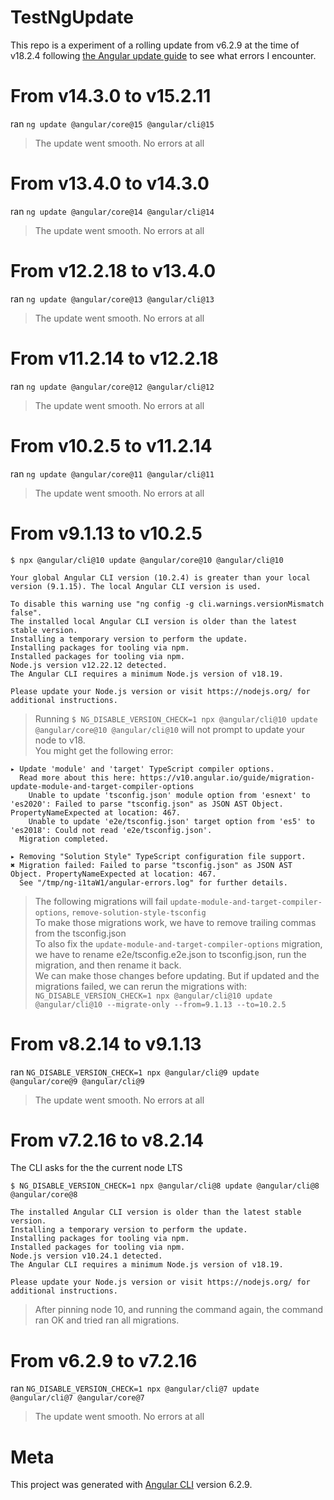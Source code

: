 # TestNgUpdate

This repo is a experiment of a rolling update from v6.2.9 at the time of v18.2.4 following [the Angular update guide](https://angular.dev/update-guide) to see what errors I encounter.

# From v14.3.0 to v15.2.11
ran `ng update @angular/core@15 @angular/cli@15`

> The update went smooth. No errors at all

# From v13.4.0 to v14.3.0
ran `ng update @angular/core@14 @angular/cli@14`

> The update went smooth. No errors at all

# From v12.2.18 to v13.4.0
ran `ng update @angular/core@13 @angular/cli@13`

> The update went smooth. No errors at all

#  From v11.2.14 to v12.2.18
ran `ng update @angular/core@12 @angular/cli@12`

> The update went smooth. No errors at all

# From v10.2.5 to v11.2.14
ran `ng update @angular/core@11 @angular/cli@11`

> The update went smooth. No errors at all

# From v9.1.13 to v10.2.5
```
$ npx @angular/cli@10 update @angular/core@10 @angular/cli@10

Your global Angular CLI version (10.2.4) is greater than your local version (9.1.15). The local Angular CLI version is used.

To disable this warning use "ng config -g cli.warnings.versionMismatch false".
The installed local Angular CLI version is older than the latest stable version.
Installing a temporary version to perform the update.
Installing packages for tooling via npm.
Installed packages for tooling via npm.
Node.js version v12.22.12 detected.
The Angular CLI requires a minimum Node.js version of v18.19.

Please update your Node.js version or visit https://nodejs.org/ for additional instructions.
```

> Running `$ NG_DISABLE_VERSION_CHECK=1 npx @angular/cli@10 update @angular/core@10 @angular/cli@10` will not prompt to update your node to v18.  
You might get the following error:  
```
▸ Update 'module' and 'target' TypeScript compiler options.
  Read more about this here: https://v10.angular.io/guide/migration-update-module-and-target-compiler-options
    Unable to update 'tsconfig.json' module option from 'esnext' to 'es2020': Failed to parse "tsconfig.json" as JSON AST Object. PropertyNameExpected at location: 467.
    Unable to update 'e2e/tsconfig.json' target option from 'es5' to 'es2018': Could not read 'e2e/tsconfig.json'.
  Migration completed.

▸ Removing "Solution Style" TypeScript configuration file support.
✖ Migration failed: Failed to parse "tsconfig.json" as JSON AST Object. PropertyNameExpected at location: 467.
  See "/tmp/ng-i1taW1/angular-errors.log" for further details.
```

> The following migrations will fail `update-module-and-target-compiler-options`, `remove-solution-style-tsconfig`  
To make those migrations work, we have to remove trailing commas from the tsconfig.json  
To also fix the `update-module-and-target-compiler-options` migration, we have to rename e2e/tsconfig.e2e.json to tsconfig.json, run the migration, and then rename it back.  
We can make those changes before updating. But if updated and the migrations failed, we can rerun the migrations with: `NG_DISABLE_VERSION_CHECK=1 npx @angular/cli@10 update @angular/cli@10 --migrate-only --from=9.1.13 --to=10.2.5`

# From v8.2.14 to v9.1.13
ran `NG_DISABLE_VERSION_CHECK=1 npx @angular/cli@9 update @angular/core@9 @angular/cli@9`

> The update went smooth. No errors at all

# From v7.2.16 to v8.2.14
The CLI asks for the the current node LTS
```
$ NG_DISABLE_VERSION_CHECK=1 npx @angular/cli@8 update @angular/cli@8 @angular/core@8

The installed Angular CLI version is older than the latest stable version.
Installing a temporary version to perform the update.
Installing packages for tooling via npm.
Installed packages for tooling via npm.
Node.js version v10.24.1 detected.
The Angular CLI requires a minimum Node.js version of v18.19.

Please update your Node.js version or visit https://nodejs.org/ for additional instructions.
```

> After pinning node 10, and running the command again, the command ran OK and tried ran all migrations.

# From v6.2.9 to v7.2.16
ran `NG_DISABLE_VERSION_CHECK=1 npx @angular/cli@7 update @angular/cli@7 @angular/core@7`

> The update went smooth. No errors at all

# Meta

This project was generated with [Angular CLI](https://github.com/angular/angular-cli) version 6.2.9.